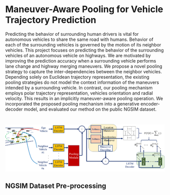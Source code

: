 # Maneuver-Aware Pooling for Vehicle Trajectory Prediction
Predicting the behavior of 
surrounding human drivers is vital for autonomous vehicles to share 
the same road with humans. Behavior of each of the surrounding 
vehicles is governed by the motion of its neighbor vehicles. 
This project focuses on predicting the behavior of the surrounding 
vehicles of an autonomous vehicle on highways. 
We are motivated by improving the prediction accuracy when a 
surrounding vehicle performs lane change and highway merging 
maneuvers. We propose a novel pooling strategy to capture 
the inter-dependencies between the neighbor vehicles. 
Depending solely on Euclidean trajectory representation, 
the existing pooling strategies do not model the context 
information of the maneuvers intended by a surrounding vehicle. 
In contrast, our pooling mechanism employs polar trajectory 
representation, vehicles orientation and radial velocity. 
This results in an implicitly maneuver-aware pooling operation.
We incorporated the proposed pooling mechanism into a generative
encoder-decoder model, and evaluated our method on the public 
NGSIM dataset.

#
![model image](pooling_model.png "Model overview")

## NGSIM Dataset Pre-processing

